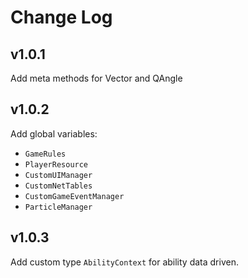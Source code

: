 # Change Log

## v1.0.1

Add meta methods for Vector and QAngle

## v1.0.2

Add global variables:

-   `GameRules`
-   `PlayerResource`
-   `CustomUIManager`
-   `CustomNetTables`
-   `CustomGameEventManager`
-   `ParticleManager`

## v1.0.3

Add custom type `AbilityContext` for ability data driven.
